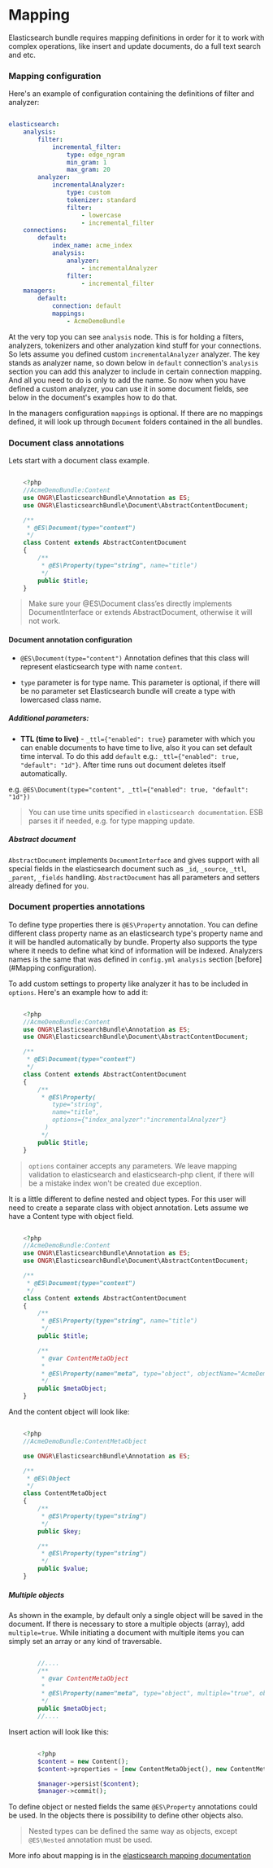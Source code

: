 # Mapping

Elasticsearch bundle requires mapping definitions in order for it to work with complex operations, like insert and update documents, do a full text search and etc.

### Mapping configuration

Here's an example of configuration containing the definitions of filter and analyzer:

```yaml

elasticsearch:
    analysis:
        filter:
            incremental_filter:
                type: edge_ngram
                min_gram: 1
                max_gram: 20
        analyzer:
            incrementalAnalyzer:
                type: custom
                tokenizer: standard
                filter:
                    - lowercase
                    - incremental_filter
    connections:
        default:
            index_name: acme_index
            analysis:
                analyzer:
                    - incrementalAnalyzer
                filter:
                    - incremental_filter
    managers:
        default:
            connection: default
            mappings:
                - AcmeDemoBundle

```

At the very top you can see `analysis` node. This is for holding a filters, analyzers, tokenizers and other analyzation kind stuff for your connections. So lets assume you defined custom `incrementalAnalyzer` analyzer. The key stands as analyzer name, so down below in `default` connection's `analysis` section you can add this analyzer to include in certain connection mapping. And all you need to do is only to add the name. So now when you have defined a custom analyzer, you can use it in some document fields, see below in the document's examples how to do that.

In the managers configuration `mappings` is optional. If there are no mappings defined, it will look up through `Document` folders contained in the all bundles.


### Document class annotations

Lets start with a document class example.
```php

    <?php
    //AcmeDemoBundle:Content
    use ONGR\ElasticsearchBundle\Annotation as ES;
    use ONGR\ElasticsearchBundle\Document\AbstractContentDocument;

    /**
     * @ES\Document(type="content")
     */
    class Content extends AbstractContentDocument
    {
        /**
         * @ES\Property(type="string", name="title")
         */
        public $title;
    }

```

> Make sure your @ES\\Document class’es directly implements DocumentInterface or extends AbstractDocument, otherwise it will not work.


#### Document annotation configuration

- `@ES\Document(type="content")` Annotation defines that this class will represent elasticsearch type with name `content`.

- `type` parameter is for type name. This parameter is optional, if there will be no parameter set Elasticsearch bundle will create a type with lowercased class name.

##### Additional parameters:

-  **TTL (time to live)** - `_ttl={"enabled": true}` parameter with which you can enable documents to have time to live, also it you can set default time interval. To do this add `default` e.g.: `_ttl={"enabled": true, "default": "1d"}`. After time runs out document deletes itself automatically.

e.g. `@ES\Document(type="content", _ttl={"enabled": true, "default": "1d"})`

> You can use time units specified in `elasticsearch documentation`. ESB parses it if needed, e.g. for type mapping update.

##### Abstract document
``AbstractDocument`` implements ``DocumentInterface`` and gives support with all special fields in the elasticsearch document such as `_id`, `_source`, `_ttl`, `_parent`, `_fields` handling. `AbstractDocument` has all parameters and setters already defined for you.


### Document properties annotations

To define type properties there is `@ES\Property` annotation. You can define different class property name as an elasticsearch type's property name and it will be handled automatically by bundle. Property also supports the type where it needs to define what kind of information will be indexed. Analyzers names is the same that was defined in `config.yml` `analysis` section [before](#Mapping configuration).

To add custom settings to property like analyzer it has to be included in `options`. Here's an example how to add it:

```php

    <?php
    //AcmeDemoBundle:Content
    use ONGR\ElasticsearchBundle\Annotation as ES;
    use ONGR\ElasticsearchBundle\Document\AbstractContentDocument;

    /**
     * @ES\Document(type="content")
     */
    class Content extends AbstractContentDocument
    {
        /**
         * @ES\Property(
            type="string",
            name="title",
            options={"index_analyzer":"incrementalAnalyzer"}
          )
         */
        public $title;
    }

```

> `options` container accepts any parameters. We leave mapping validation to elasticsearch and elasticsearch-php client, if there will be a mistake index won't be created due exception.


It is a little different to define nested and object types. For this user will need to create a separate class with object annotation. Lets assume we have a Content type with object field.

```php

    <?php
    //AcmeDemoBundle:Content
    use ONGR\ElasticsearchBundle\Annotation as ES;
    use ONGR\ElasticsearchBundle\Document\AbstractContentDocument;

    /**
     * @ES\Document(type="content")
     */
    class Content extends AbstractContentDocument
    {
        /**
         * @ES\Property(type="string", name="title")
         */
        public $title;

        /**
         * @var ContentMetaObject
         *
         * @ES\Property(name="meta", type="object", objectName="AcmeDemoBundle:ContentMetaObject")
         */
        public $metaObject;
    }

```

And the content object will look like:

```php

    <?php
    //AcmeDemoBundle:ContentMetaObject

    use ONGR\ElasticsearchBundle\Annotation as ES;

    /**
     * @ES\Object
     */
    class ContentMetaObject
    {
        /**
         * @ES\Property(type="string")
         */
        public $key;

        /**
         * @ES\Property(type="string")
         */
        public $value;
    }

```

##### Multiple objects
As shown in the example, by default only a single object will be saved in the document. If there is necessary to store a multiple objects (array), add `multiple=true`. While initiating a document with multiple items you can simply set an array or any kind of traversable.

```php

        //....
        /**
         * @var ContentMetaObject
         *
         * @ES\Property(name="meta", type="object", multiple="true", objectName="AcmeDemoBundle:ContentMetaObject")
         */
        public $metaObject;
        //....

```

Insert action will look like this:
```php

        <?php
        $content = new Content();
        $content->properties = [new ContentMetaObject(), new ContentMetaObject()];

        $manager->persist($content);
        $manager->commit();
```
To define object or nested fields the same `@ES\Property` annotations could be used. In the objects there is possibility to define other objects also.

> Nested types can be defined the same way as objects, except ``@ES\Nested`` annotation must be used.

More info about mapping is in the [elasticsearch mapping documentation](https://www.elastic.co/guide/en/elasticsearch/reference/current/mapping.html)

